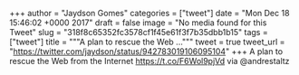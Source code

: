
+++
author = "Jaydson Gomes"
categories = ["tweet"]
date = "Mon Dec 18 15:46:02 +0000 2017"
draft = false
image = "No media found for this Tweet"
slug = "318f8c65352fc3578cf1f45e61f3f7b35dbb1b15"
tags = ["tweet"]
title = """A plan to rescue the Web ..."""
tweet = true
tweet_url = "https://twitter.com/jaydson/status/942783019106095104"
+++
A plan to rescue the Web from the Internet https://t.co/F6Wol9pjVd via @andrestaltz
